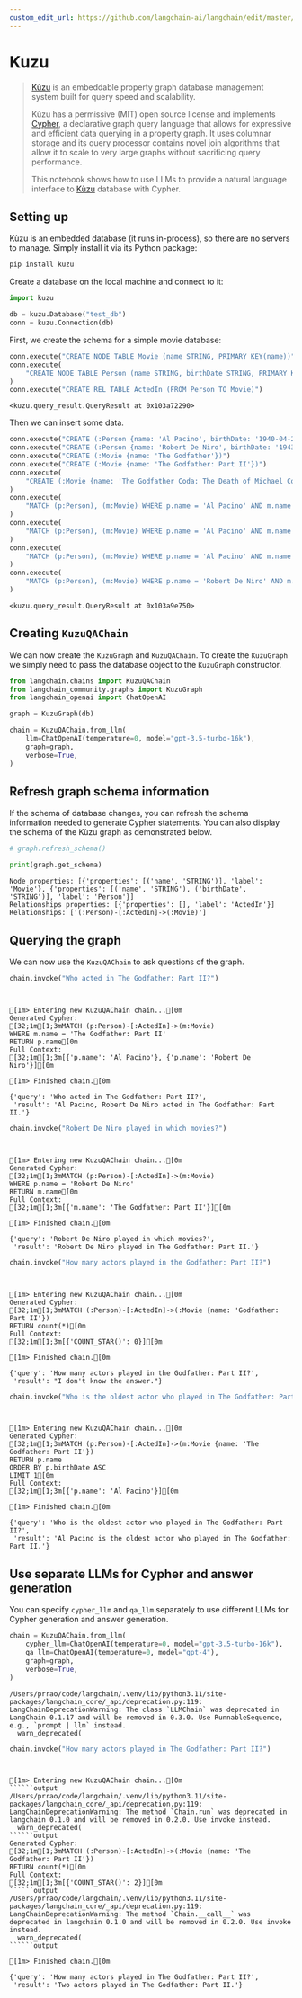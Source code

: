 ```yaml
---
custom_edit_url: https://github.com/langchain-ai/langchain/edit/master/docs/docs/integrations/graphs/kuzu_db.ipynb
---
```

# Kuzu

>[Kùzu](https://kuzudb.com) is an embeddable property graph database management system built for query speed and scalability.
> 
> Kùzu has a permissive (MIT) open source license and implements [Cypher](https://en.wikipedia.org/wiki/Cypher_(query_language)), a declarative graph query language that allows for expressive and efficient data querying in a property graph.
> It uses columnar storage and its query processor contains novel join algorithms that allow it to scale to very large graphs without sacrificing query performance.
> 
> This notebook shows how to use LLMs to provide a natural language interface to [Kùzu](https://kuzudb.com) database with Cypher.

## Setting up

Kùzu is an embedded database (it runs in-process), so there are no servers to manage.
Simply install it via its Python package:

```bash
pip install kuzu
```

Create a database on the local machine and connect to it:


```python
import kuzu

db = kuzu.Database("test_db")
conn = kuzu.Connection(db)
```

First, we create the schema for a simple movie database:


```python
conn.execute("CREATE NODE TABLE Movie (name STRING, PRIMARY KEY(name))")
conn.execute(
    "CREATE NODE TABLE Person (name STRING, birthDate STRING, PRIMARY KEY(name))"
)
conn.execute("CREATE REL TABLE ActedIn (FROM Person TO Movie)")
```



```output
<kuzu.query_result.QueryResult at 0x103a72290>
```


Then we can insert some data.


```python
conn.execute("CREATE (:Person {name: 'Al Pacino', birthDate: '1940-04-25'})")
conn.execute("CREATE (:Person {name: 'Robert De Niro', birthDate: '1943-08-17'})")
conn.execute("CREATE (:Movie {name: 'The Godfather'})")
conn.execute("CREATE (:Movie {name: 'The Godfather: Part II'})")
conn.execute(
    "CREATE (:Movie {name: 'The Godfather Coda: The Death of Michael Corleone'})"
)
conn.execute(
    "MATCH (p:Person), (m:Movie) WHERE p.name = 'Al Pacino' AND m.name = 'The Godfather' CREATE (p)-[:ActedIn]->(m)"
)
conn.execute(
    "MATCH (p:Person), (m:Movie) WHERE p.name = 'Al Pacino' AND m.name = 'The Godfather: Part II' CREATE (p)-[:ActedIn]->(m)"
)
conn.execute(
    "MATCH (p:Person), (m:Movie) WHERE p.name = 'Al Pacino' AND m.name = 'The Godfather Coda: The Death of Michael Corleone' CREATE (p)-[:ActedIn]->(m)"
)
conn.execute(
    "MATCH (p:Person), (m:Movie) WHERE p.name = 'Robert De Niro' AND m.name = 'The Godfather: Part II' CREATE (p)-[:ActedIn]->(m)"
)
```



```output
<kuzu.query_result.QueryResult at 0x103a9e750>
```


## Creating `KuzuQAChain`

We can now create the `KuzuGraph` and `KuzuQAChain`. To create the `KuzuGraph` we simply need to pass the database object to the `KuzuGraph` constructor.


```python
from langchain.chains import KuzuQAChain
from langchain_community.graphs import KuzuGraph
from langchain_openai import ChatOpenAI
```


```python
graph = KuzuGraph(db)
```


```python
chain = KuzuQAChain.from_llm(
    llm=ChatOpenAI(temperature=0, model="gpt-3.5-turbo-16k"),
    graph=graph,
    verbose=True,
)
```

## Refresh graph schema information

If the schema of database changes, you can refresh the schema information needed to generate Cypher statements.
You can also display the schema of the Kùzu graph as demonstrated below.


```python
# graph.refresh_schema()
```


```python
print(graph.get_schema)
```
```output
Node properties: [{'properties': [('name', 'STRING')], 'label': 'Movie'}, {'properties': [('name', 'STRING'), ('birthDate', 'STRING')], 'label': 'Person'}]
Relationships properties: [{'properties': [], 'label': 'ActedIn'}]
Relationships: ['(:Person)-[:ActedIn]->(:Movie)']
```
## Querying the graph

We can now use the `KuzuQAChain` to ask questions of the graph.


```python
chain.invoke("Who acted in The Godfather: Part II?")
```
```output


[1m> Entering new KuzuQAChain chain...[0m
Generated Cypher:
[32;1m[1;3mMATCH (p:Person)-[:ActedIn]->(m:Movie)
WHERE m.name = 'The Godfather: Part II'
RETURN p.name[0m
Full Context:
[32;1m[1;3m[{'p.name': 'Al Pacino'}, {'p.name': 'Robert De Niro'}][0m

[1m> Finished chain.[0m
```


```output
{'query': 'Who acted in The Godfather: Part II?',
 'result': 'Al Pacino, Robert De Niro acted in The Godfather: Part II.'}
```



```python
chain.invoke("Robert De Niro played in which movies?")
```
```output


[1m> Entering new KuzuQAChain chain...[0m
Generated Cypher:
[32;1m[1;3mMATCH (p:Person)-[:ActedIn]->(m:Movie)
WHERE p.name = 'Robert De Niro'
RETURN m.name[0m
Full Context:
[32;1m[1;3m[{'m.name': 'The Godfather: Part II'}][0m

[1m> Finished chain.[0m
```


```output
{'query': 'Robert De Niro played in which movies?',
 'result': 'Robert De Niro played in The Godfather: Part II.'}
```



```python
chain.invoke("How many actors played in the Godfather: Part II?")
```
```output


[1m> Entering new KuzuQAChain chain...[0m
Generated Cypher:
[32;1m[1;3mMATCH (:Person)-[:ActedIn]->(:Movie {name: 'Godfather: Part II'})
RETURN count(*)[0m
Full Context:
[32;1m[1;3m[{'COUNT_STAR()': 0}][0m

[1m> Finished chain.[0m
```


```output
{'query': 'How many actors played in the Godfather: Part II?',
 'result': "I don't know the answer."}
```



```python
chain.invoke("Who is the oldest actor who played in The Godfather: Part II?")
```
```output


[1m> Entering new KuzuQAChain chain...[0m
Generated Cypher:
[32;1m[1;3mMATCH (p:Person)-[:ActedIn]->(m:Movie {name: 'The Godfather: Part II'})
RETURN p.name
ORDER BY p.birthDate ASC
LIMIT 1[0m
Full Context:
[32;1m[1;3m[{'p.name': 'Al Pacino'}][0m

[1m> Finished chain.[0m
```


```output
{'query': 'Who is the oldest actor who played in The Godfather: Part II?',
 'result': 'Al Pacino is the oldest actor who played in The Godfather: Part II.'}
```


## Use separate LLMs for Cypher and answer generation

You can specify `cypher_llm` and `qa_llm` separately to use different LLMs for Cypher generation and answer generation.


```python
chain = KuzuQAChain.from_llm(
    cypher_llm=ChatOpenAI(temperature=0, model="gpt-3.5-turbo-16k"),
    qa_llm=ChatOpenAI(temperature=0, model="gpt-4"),
    graph=graph,
    verbose=True,
)
```
```output
/Users/prrao/code/langchain/.venv/lib/python3.11/site-packages/langchain_core/_api/deprecation.py:119: LangChainDeprecationWarning: The class `LLMChain` was deprecated in LangChain 0.1.17 and will be removed in 0.3.0. Use RunnableSequence, e.g., `prompt | llm` instead.
  warn_deprecated(
```

```python
chain.invoke("How many actors played in The Godfather: Part II?")
```
```output


[1m> Entering new KuzuQAChain chain...[0m
``````output
/Users/prrao/code/langchain/.venv/lib/python3.11/site-packages/langchain_core/_api/deprecation.py:119: LangChainDeprecationWarning: The method `Chain.run` was deprecated in langchain 0.1.0 and will be removed in 0.2.0. Use invoke instead.
  warn_deprecated(
``````output
Generated Cypher:
[32;1m[1;3mMATCH (:Person)-[:ActedIn]->(:Movie {name: 'The Godfather: Part II'})
RETURN count(*)[0m
Full Context:
[32;1m[1;3m[{'COUNT_STAR()': 2}][0m
``````output
/Users/prrao/code/langchain/.venv/lib/python3.11/site-packages/langchain_core/_api/deprecation.py:119: LangChainDeprecationWarning: The method `Chain.__call__` was deprecated in langchain 0.1.0 and will be removed in 0.2.0. Use invoke instead.
  warn_deprecated(
``````output

[1m> Finished chain.[0m
```


```output
{'query': 'How many actors played in The Godfather: Part II?',
 'result': 'Two actors played in The Godfather: Part II.'}
```


